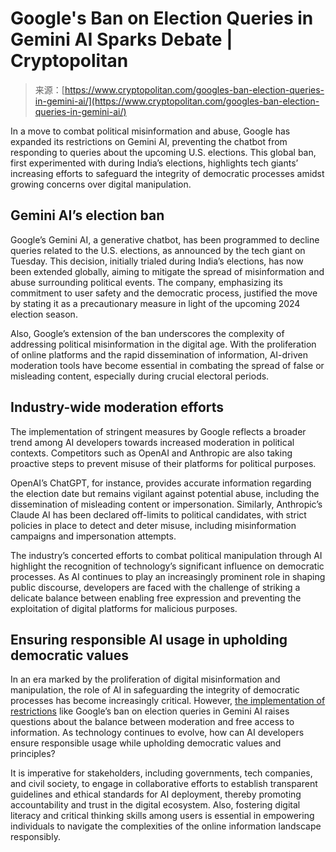 <!--yml
category: 未分类
date: 2024-05-27 14:55:20
-->

# Google's Ban on Election Queries in Gemini AI Sparks Debate | Cryptopolitan

> 来源：[https://www.cryptopolitan.com/googles-ban-election-queries-in-gemini-ai/](https://www.cryptopolitan.com/googles-ban-election-queries-in-gemini-ai/)

In a move to combat political misinformation and abuse, Google has expanded its restrictions on Gemini AI, preventing the chatbot from responding to queries about the upcoming U.S. elections. This global ban, first experimented with during India’s elections, highlights tech giants’ increasing efforts to safeguard the integrity of democratic processes amidst growing concerns over digital manipulation.

## Gemini AI’s election ban

Google’s Gemini AI, a generative chatbot, has been programmed to decline queries related to the U.S. elections, as announced by the tech giant on Tuesday. This decision, initially trialed during India’s elections, has now been extended globally, aiming to mitigate the spread of misinformation and abuse surrounding political events. The company, emphasizing its commitment to user safety and the democratic process, justified the move by stating it as a precautionary measure in light of the upcoming 2024 election season.

Also, Google’s extension of the ban underscores the complexity of addressing political misinformation in the digital age. With the proliferation of online platforms and the rapid dissemination of information, AI-driven moderation tools have become essential in combating the spread of false or misleading content, especially during crucial electoral periods.

## Industry-wide moderation efforts

The implementation of stringent measures by Google reflects a broader trend among AI developers towards increased moderation in political contexts. Competitors such as OpenAI and Anthropic are also taking proactive steps to prevent misuse of their platforms for political purposes. 

OpenAI’s ChatGPT, for instance, provides accurate information regarding the election date but remains vigilant against potential abuse, including the dissemination of misleading content or impersonation. Similarly, Anthropic’s Claude AI has been declared off-limits to political candidates, with strict policies in place to detect and deter misuse, including misinformation campaigns and impersonation attempts.

The industry’s concerted efforts to combat political manipulation through AI highlight the recognition of technology’s significant influence on democratic processes. As AI continues to play an increasingly prominent role in shaping public discourse, developers are faced with the challenge of striking a delicate balance between enabling free expression and preventing the exploitation of digital platforms for malicious purposes.

## Ensuring responsible AI usage in upholding democratic values

In an era marked by the proliferation of digital misinformation and manipulation, the role of AI in safeguarding the integrity of democratic processes has become increasingly critical. However, [the implementation of restrictions](https://www.cryptopolitan.com/ai-in-elections-a-double-edged-sword/) like Google’s ban on election queries in Gemini AI raises questions about the balance between moderation and free access to information. As technology continues to evolve, how can AI developers ensure responsible usage while upholding democratic values and principles? 

It is imperative for stakeholders, including governments, tech companies, and civil society, to engage in collaborative efforts to establish transparent guidelines and ethical standards for AI deployment, thereby promoting accountability and trust in the digital ecosystem. Also, fostering digital literacy and critical thinking skills among users is essential in empowering individuals to navigate the complexities of the online information landscape responsibly.